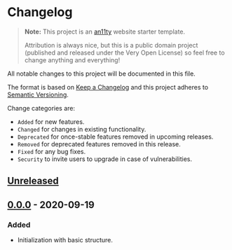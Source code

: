 # Changelog

> **Note:** This project is an [an11ty](https://github.com/an11ty/an11ty)
> website starter template.
>
> Attribution is always nice, but this is a public domain project (published
> and released under the Very Open License) so feel free to change anything
> and everything!

All notable changes to this project will be documented in this file.

The format is based on [Keep a Changelog](http://keepachangelog.com/en/1.0.0/)
and this project adheres to [Semantic Versioning](http://semver.org/spec/v2.0.0.html).

Change categories are:

* `Added` for new features.
* `Changed` for changes in existing functionality.
* `Deprecated` for once-stable features removed in upcoming releases.
* `Removed` for deprecated features removed in this release.
* `Fixed` for any bug fixes.
* `Security` to invite users to upgrade in case of vulnerabilities.

## [Unreleased]

## [0.0.0] - 2020-09-19
### Added
- Initialization with basic structure.

[Unreleased]: https://github.com/an11ty/starter-minimal/compare/v0.0.1...HEAD
[0.0.1]: https://github.com/an11ty/starter-minimal/compare/v0.0.0...v0.0.1
[0.0.0]: https://github.com/an11ty/starter-minimal/tree/v0.0.0
